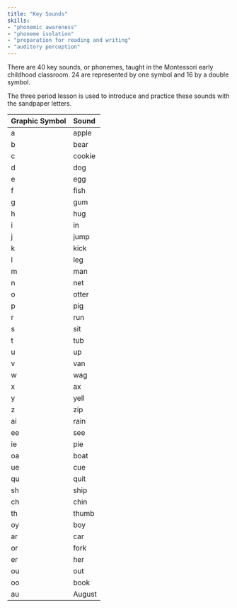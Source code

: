 ```yaml
---
title: "Key Sounds"
skills:
- "phonemic awareness"
- "phoneme isolation"
- "preparation for reading and writing"
- "auditory perception"
---
```


There are 40 key sounds, or phonemes, taught in the Montessori early childhood classroom.  24 are represented by one symbol and 16 by a double symbol.

The three period lesson is used to introduce and practice these sounds with the sandpaper letters.  

<!--more-->

| Graphic Symbol  | Sound  |
|:----------------|:-------|
| a               | apple  |
| b               | bear   |
| c               | cookie |
| d               | dog    |
| e               | egg    |
| f               | fish   |
| g               | gum    |
| h               | hug    |
| i               | in     |
| j               | jump   |
| k               | kick   |
| l               | leg    |
| m               | man    |
| n               | net    |
| o               | otter  |
| p               | pig    |
| r               | run    |
| s               | sit    |
| t               | tub    |
| u               | up     |
| v               | van    |
| w               | wag    |
| x               | ax     |
| y               | yell   |
| z               | zip    |
| ai              | rain   |
| ee              | see    |
| ie              | pie    |
| oa              | boat   |
| ue              | cue    |
| qu              | quit   |
| sh              | ship   |
| ch              | chin   |
| th              | thumb  |
| oy              | boy    |
| ar              | car    |
| or              | fork   |
| er              | her    |
| ou              | out    |
| oo              | book   |
| au              | August |

